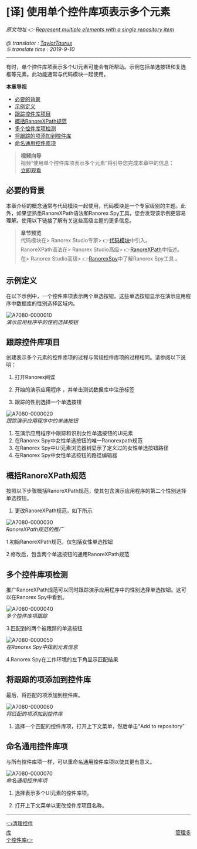 # [译] 使用单个控件库项表示多个元素

*原文地址 👉 [Represent multiple elements with a single repository item][0]*

*@ translator : [TaylorTaurus](https://github.com/taylortaurus)*    
*♋ translate time : 2019-9-10*    

---

有时，单个控件库项表示多个UI元素可能会有所帮助。示例包括单选按钮和复选框等元素。此功能通常与代码模块一起使用。

**本章导视**
- [必要的背景](#必要的背景)
- [示例定义](#示例定义)
- [跟踪控件库项目](#跟踪控件库项目)
- [概括RanoreXPath规范](#概括RanoreXPath规范)
- [多个控件库项检测](#多个控件库项检测)
- [将跟踪的项添加到控件库](#将跟踪的项添加到控件库)
- [命名通用控件库项](#命名通用控件库项)




>**视频向导**        
视频“使用单个控件库项表示多个元素”将引导您完成本章中的信息：           
[立即观看](https://www.youtube.com/embed/_vRlv6shus4)

## 必要的背景
本章介绍的概念通常与代码模块一起使用，代码模块是一个专家级别的主题。此外，如果您熟悉RanoreXPath语法和Ranorex Spy工具，您会发现该示例更容易理解。使用以下链接了解有关这些高级主题的更多信息。

>**章节预览**              
代码模块在> Ranorex Studio专家> 👉[代码模块][1]中引入。            
RanoreXPath语法在> Ranorex Studio高级>  👉[RanoreXPath][2]中描述。              
在> Ranorex Studio高级> 👉[RanorexSpy][3]中了解Ranorex Spy工具  。

## 示例定义
在以下示例中，一个控件库项表示两个单选按钮。这些单选按钮显示在演示应用程序中数据库的性别选择区域内。

![A7080-0000010](https://gitee.com/taylortaurus/RX_UserGuide_GitBook_Picbed/raw/master/Repository/A7080-0000010.png)              
*演示应用程序中的性别选择按钮*


## 跟踪控件库项目
创建表示多个元素的控件库项的过程与常规控件库项的过程相同。请参阅以下说明：

1. 打开Ranorex间谍 

2. 开始的演示应用程序  ，并单击测试数据库中注册标签

3. 跟踪的性别选择一个单选按钮

![A7080-0000020](https://gitee.com/taylortaurus/RX_UserGuide_GitBook_Picbed/raw/master/Repository/A7080-0000020.png)                 
*跟踪演示应用程序中的单选按钮*

1. 在演示应用程序中跟踪和识别女性单选按钮的UI元素
2. 在Ranorex Spy中女性单选按钮的唯一Ranorexpath规范
3. 在Ranorex Spy中UI元素浏览器树显示了定义过的女性单选按钮路径
4. 在Ranorex Spy中女性单选按钮的路径编辑器



## 概括RanoreXPath规范
按照以下步骤概括RanoreXPath规范，使其包含演示应用程序的第二个性别选择单选按钮。

1. 更改RanoreXPath规范，如下所示

![A7080-0000030](https://gitee.com/taylortaurus/RX_UserGuide_GitBook_Picbed/raw/master/Repository/A7080-0000030.png)            
*RanoreXPath规范的推广*

1.初始RanoreXPath规范，仅包括女性单选按钮 

2.修改后，包含两个单选按钮的通用RanoreXPath规范

## 多个控件库项检测
推广RanoreXPath规范可以同时跟踪演示应用程序中的性别选择单选按钮。这可以在Ranorex Spy中看到。

![A7080-0000040](https://gitee.com/taylortaurus/RX_UserGuide_GitBook_Picbed/raw/master/Repository/A7080-0000040.png)                  
*多个控件库项跟踪*

3.匹配到的两个被跟踪的单选按钮

![A7080-0000050](https://gitee.com/taylortaurus/RX_UserGuide_GitBook_Picbed/raw/master/Repository/A7080-0000050.png)                  
*在Ranorex Spy中找到元素信息*

4.Ranorex Spy在工作环境的左下角显示匹配结果

## 将跟踪的项添加到控件库
最后，将匹配的项添加到控件库。

![A7080-0000060](https://gitee.com/taylortaurus/RX_UserGuide_GitBook_Picbed/raw/master/Repository/A7080-0000060.png)         
*将匹配的项添加到控件库*

1. 选择一个匹配的控件库项，打开上下文菜单，然后单击“Add to repository”


## 命名通用控件库项
与所有控件库项一样，可以重命名通用控件库项以使其更有意义。

![A7080-0000070](https://gitee.com/taylortaurus/RX_UserGuide_GitBook_Picbed/raw/master/Repository/A7080-0000070.png)           
*命名通用控件库项*


1. 选择表示多个UI元素的控件库项。

2. 打开上下文菜单以更改控件库项目名称。


---
[👈清理控件库][4]&emsp;&emsp;&emsp;&emsp;&emsp;&emsp;&emsp;&emsp;&emsp;&emsp;&emsp;&emsp;&emsp;&emsp;&emsp;&emsp;&emsp;&emsp;&emsp;&emsp;&emsp;&emsp;&emsp;&emsp;&emsp;&emsp;&emsp;&emsp;&emsp;&emsp;&emsp;&emsp;[管理多个控件库👉][5]

[0]:https://www.ranorex.com/help/latest/ranorex-studio-fundamentals/repository/repository-items-representing-multiple-elements/
[1]:.\ranorex-studio-expert\code-modules\introduction.html
[2]:.\ranorex-studio-advanced\ranorexpath\introduction.html
[3]:.\ranorex-studio-advanced\ranorex-spy.html
[4]:.\repository-cleanup.html
[5]:.\Manage-multiple-repositories.html